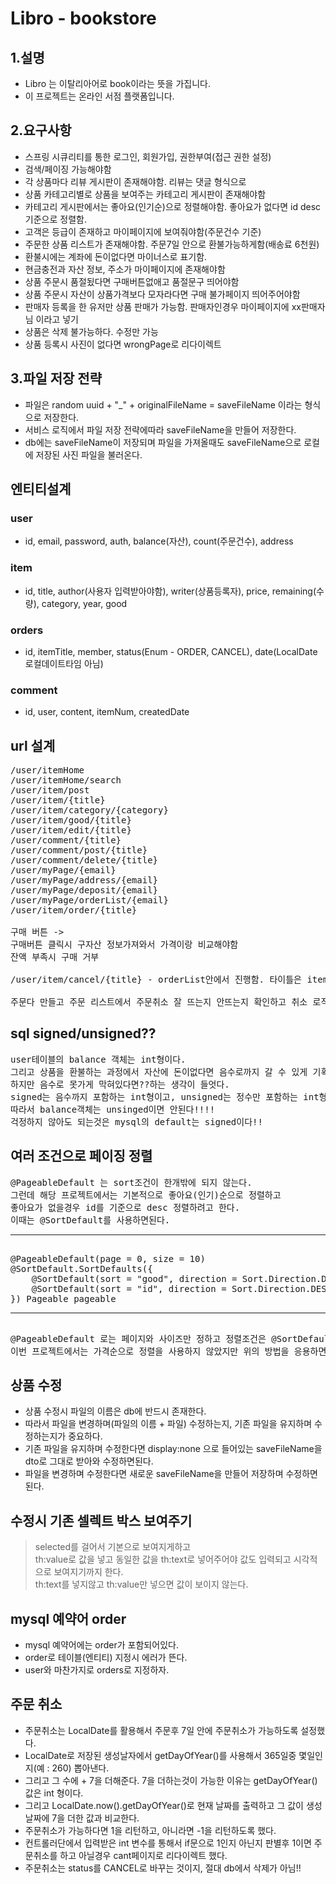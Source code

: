 # Libro - bookstore

## 1.설명
* Libro 는 이탈리아어로 book이라는 뜻을 가집니다.
* 이 프로젝트는 온라인 서점 플랫폼입니다.

## 2.요구사항
* 스프링 시큐리티를 통한 로그인, 회원가입, 권한부여(접근 권한 설정)
* 검색/페이징 가능해야함
* 각 상품마다 리뷰 게시판이 존재해야함. 리뷰는 댓글 형식으로
* 상품 카테고리별로 상품을 보여주는 카테고리 게시판이 존재해야함
* 카테고리 게시판에서는 좋아요(인기순)으로 정렬해야함. 좋아요가 없다면 id desc 기준으로 정렬함.
* 고객은 등급이 존재하고 마이페이지에 보여줘야함(주문건수 기준)
* 주문한 상품 리스트가 존재해야함. 주문7일 안으로 환불가능하게함(배송료 6천원)
* 환불시에는 계좌에 돈이없다면 마이너스로 표기함.
* 현금충전과 자산 정보, 주소가 마이페이지에 존재해야함
* 상품 주문시 품절됬다면 구매버튼없애고 품절문구 띄어야함
* 상품 주문시 자산이 상품가격보다 모자라다면 구매 불가페이지 띄어주어야함
* 판매자 등록을 한 유저만 상품 판매가 가능함. 판매자인경우 마이페이지에 xx판매자님 이라고 넣기
* 상품은 삭제 불가능하다. 수정만 가능
* 상품 등록시 사진이 없다면 wrongPage로 리다이렉트

## 3.파일 저장 전략
* 파일은 random uuid + "_" + originalFileName = saveFileName 이라는 형식으로 저장한다.
* 서비스 로직에서 파일 저장 전략에따라 saveFileName을 만들어 저장한다.
* db에는 saveFileName이 저장되며 파일을 가져올때도 saveFileName으로 로컬에 저장된 사진 파일을 불러온다.

## 엔티티설계
### user
* id, email, password, auth, balance(자산), count(주문건수), address
### item
* id, title, author(사용자 입력받아야함), writer(상품등록자), price, remaining(수량), category, year, good
### orders
* id, itemTitle, member, status(Enum - ORDER, CANCEL), date(LocalDate 로컬데이트타임 아님)
### comment
* id, user, content, itemNum, createdDate

## url 설계
<pre>
/user/itemHome
/user/itemHome/search 
/user/item/post
/user/item/{title}
/user/item/category/{category}
/user/item/good/{title}
/user/item/edit/{title}
/user/comment/{title}
/user/comment/post/{title}
/user/comment/delete/{title}
/user/myPage/{email}
/user/myPage/address/{email}
/user/myPage/deposit/{email}
/user/myPage/orderList/{email}
/user/item/order/{title}

구매 버튼 -> 
구매버튼 클릭시 구자산 정보가져와서 가격이랑 비교해야함
잔액 부족시 구매 거부

/user/item/cancel/{title} - orderList안에서 진행함. 타이틀은 itemTitle임.

주문다 만들고 주문 리스트에서 주문취소 잘 뜨는지 안뜨는지 확인하고 취소 로직까지 다만들기
</pre>

## sql signed/unsigned??
<pre>
user테이블의 balance 객체는 int형이다.
그리고 상품을 환불하는 과정에서 자산에 돈이없다면 음수로까지 갈 수 있게 기획했다.
하지만 음수로 못가게 막혀있다면??하는 생각이 들엇다.
signed는 음수까지 포함하는 int형이고, unsigned는 정수만 포함하는 int형이다.
따라서 balance객체는 unsinged이면 안된다!!!!
걱정하지 않아도 되는것은 mysql의 default는 signed이다!!
</pre>

## 여러 조건으로 페이징 정렬
<pre>
@PageableDefault 는 sort조건이 한개밖에 되지 않는다.
그런데 해당 프로젝트에서는 기본적으로 좋아요(인기)순으로 정렬하고
좋아요가 없을경우 id를 기준으로 desc 정렬하려고 한다.
이때는 @SortDefault를 사용하면된다.
<hr>
@PageableDefault(page = 0, size = 10)
@SortDefault.SortDefaults({
    @SortDefault(sort = "good", direction = Sort.Direction.DESC),
    @SortDefault(sort = "id", direction = Sort.Direction.DESC)
}) Pageable pageable
<hr>
@PageableDefault 로는 페이지와 사이즈만 정하고 정렬조건은 @SortDefault로 해주면된다.
이번 프로젝트에서는 가격순으로 정렬을 사용하지 않았지만 위의 방법을 응용하면 간단하게 정렬할 수 있다.
</pre>

## 상품 수정
* 상품 수정시 파일의 이름은 db에 반드시 존재한다.
* 따라서 파일을 변경하며(파일의 이름 + 파일) 수정하는지, 기존 파일을 유지하며 수정하는지가 중요하다.
* 기존 파일을 유지하며 수정한다면 display:none 으로 들어있는 saveFileName을 dto로 그대로 받아와 수정하면된다.
* 파일을 변경하며 수정한다면 새로운 saveFileName을 만들어 저장하며 수정하면된다.

## 수정시 기존 셀렉트 박스 보여주기
> selected를 걸어서 기본으로 보여지게하고<br>
th:value로 값을 넣고 동일한 값을 th:text로 넣어주어야 값도 입력되고 시각적으로 보여지기까지 한다.<br>
th:text를 넣지않고 th:value만 넣으면 값이 보이지 않는다.

## mysql 예약어 order
* mysql 예약어에는 order가 포함되어있다.
* order로 테이블(엔티티) 지정시 에러가 뜬다.
* user와 마찬가지로 orders로 지정하자.

## 주문 취소
* 주문취소는 LocalDate를 활용해서 주문후 7일 안에 주문취소가 가능하도록 설정했다.
* LocalDate로 저장된 생성날자에서 getDayOfYear()를 사용해서 365일중 몇일인지(예 : 260) 뽑아낸다.
* 그리고 그 수에 + 7을 더해준다. 7을 더하는것이 가능한 이유는 getDayOfYear() 값은 int 형이다.
* 그리고 LocalDate.now().getDayOfYear()로 현재 날짜를 출력하고 그 값이 생성날짜에 7을 더한 값과 비교한다.
* 주문취소가 가능하다면 1을 리턴하고, 아니라면 -1을 리턴하도록 했다.
* 컨트롤러단에서 입력받은 int 변수를 통해서 if문으로 1인지 아닌지 판별후 1이면 주문취소를 하고 아닐경우 cant페이지로 리다이렉트 했다.
* 주문취소는 status를 CANCEL로 바꾸는 것이지, 절대 db에서 삭제가 아님!!